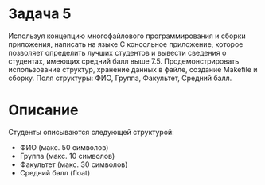 # Задача 5
Используя концепцию многофайлового программирования и сборки приложения, написать на языке C консольное приложение, которое позволяет определить лучших студентов и вывести сведения о студентах, имеющих средний балл выше 7.5. Продемонстрировать использование структур, хранение данных в файле, создание Makefile и сборку. Поля структуры: ФИО, Группа, Факультет, Средний балл. 
# Описание
Студенты описываются следующей структурой:
- ФИО (макс. 50 символов)
- Группа (макс. 10 символов)
- Факультет (макс. 30 символов)
- Средний балл (float)
